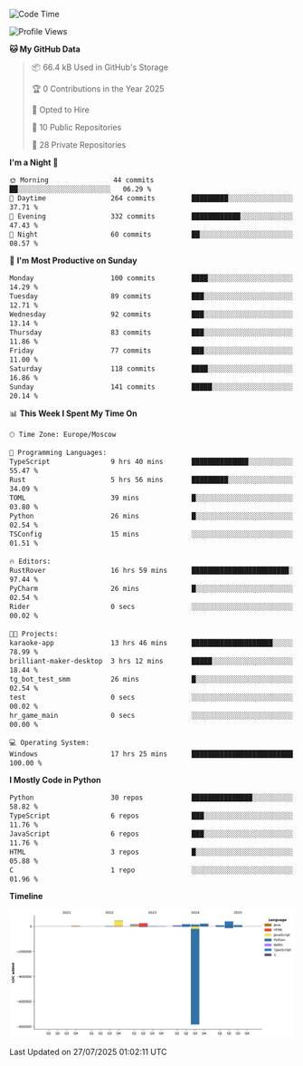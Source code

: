 <!--START_SECTION:waka-->
![Code Time](http://img.shields.io/badge/Code%20Time-763%20hrs%2058%20mins-blue)

![Profile Views](http://img.shields.io/badge/Profile%20Views-0-blue)

**🐱 My GitHub Data** 

> 📦 66.4 kB Used in GitHub's Storage 
 > 
> 🏆 0 Contributions in the Year 2025
 > 
> 💼 Opted to Hire
 > 
> 📜 10 Public Repositories 
 > 
> 🔑 28 Private Repositories 
 > 
**I'm a Night 🦉** 

```text
🌞 Morning                44 commits          ██░░░░░░░░░░░░░░░░░░░░░░░   06.29 % 
🌆 Daytime                264 commits         █████████░░░░░░░░░░░░░░░░   37.71 % 
🌃 Evening                332 commits         ████████████░░░░░░░░░░░░░   47.43 % 
🌙 Night                  60 commits          ██░░░░░░░░░░░░░░░░░░░░░░░   08.57 % 
```
📅 **I'm Most Productive on Sunday** 

```text
Monday                   100 commits         ████░░░░░░░░░░░░░░░░░░░░░   14.29 % 
Tuesday                  89 commits          ███░░░░░░░░░░░░░░░░░░░░░░   12.71 % 
Wednesday                92 commits          ███░░░░░░░░░░░░░░░░░░░░░░   13.14 % 
Thursday                 83 commits          ███░░░░░░░░░░░░░░░░░░░░░░   11.86 % 
Friday                   77 commits          ███░░░░░░░░░░░░░░░░░░░░░░   11.00 % 
Saturday                 118 commits         ████░░░░░░░░░░░░░░░░░░░░░   16.86 % 
Sunday                   141 commits         █████░░░░░░░░░░░░░░░░░░░░   20.14 % 
```


📊 **This Week I Spent My Time On** 

```text
🕑︎ Time Zone: Europe/Moscow

💬 Programming Languages: 
TypeScript               9 hrs 40 mins       ██████████████░░░░░░░░░░░   55.47 % 
Rust                     5 hrs 56 mins       █████████░░░░░░░░░░░░░░░░   34.09 % 
TOML                     39 mins             █░░░░░░░░░░░░░░░░░░░░░░░░   03.80 % 
Python                   26 mins             █░░░░░░░░░░░░░░░░░░░░░░░░   02.54 % 
TSConfig                 15 mins             ░░░░░░░░░░░░░░░░░░░░░░░░░   01.51 % 

🔥 Editors: 
RustRover                16 hrs 59 mins      ████████████████████████░   97.44 % 
PyCharm                  26 mins             █░░░░░░░░░░░░░░░░░░░░░░░░   02.54 % 
Rider                    0 secs              ░░░░░░░░░░░░░░░░░░░░░░░░░   00.02 % 

🐱‍💻 Projects: 
karaoke-app              13 hrs 46 mins      ████████████████████░░░░░   78.99 % 
brilliant-maker-desktop  3 hrs 12 mins       █████░░░░░░░░░░░░░░░░░░░░   18.44 % 
tg_bot_test_smm          26 mins             █░░░░░░░░░░░░░░░░░░░░░░░░   02.54 % 
test                     0 secs              ░░░░░░░░░░░░░░░░░░░░░░░░░   00.02 % 
hr_game_main             0 secs              ░░░░░░░░░░░░░░░░░░░░░░░░░   00.00 % 

💻 Operating System: 
Windows                  17 hrs 25 mins      █████████████████████████   100.00 % 
```

**I Mostly Code in Python** 

```text
Python                   30 repos            ███████████████░░░░░░░░░░   58.82 % 
TypeScript               6 repos             ███░░░░░░░░░░░░░░░░░░░░░░   11.76 % 
JavaScript               6 repos             ███░░░░░░░░░░░░░░░░░░░░░░   11.76 % 
HTML                     3 repos             █░░░░░░░░░░░░░░░░░░░░░░░░   05.88 % 
C                        1 repo              ░░░░░░░░░░░░░░░░░░░░░░░░░   01.96 % 
```



**Timeline**

![Lines of Code chart](https://raw.githubusercontent.com/adlemx/adlemx/main/assets/bar_graph.png)


 Last Updated on 27/07/2025 01:02:11 UTC
<!--END_SECTION:waka-->
